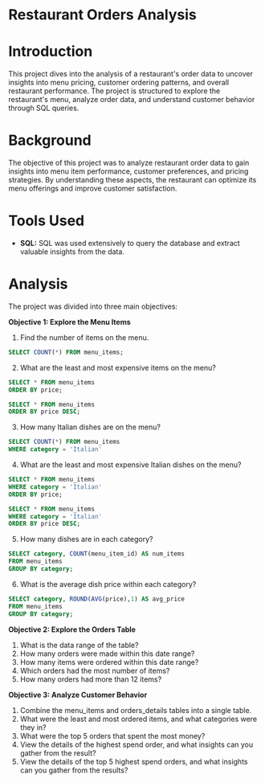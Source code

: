 # Restaurant Orders Analysis
# Introduction
This project dives into the analysis of a restaurant's order data to uncover insights into menu pricing, customer ordering patterns, and overall restaurant performance. The project is structured to explore the restaurant's menu, analyze order data, and understand customer behavior through SQL queries.
# Background
The objective of this project was to analyze restaurant order data to gain insights into menu item performance, customer preferences, and pricing strategies. By understanding these aspects, the restaurant can optimize its menu offerings and improve customer satisfaction.
# Tools Used
 - **SQL:** SQL was used extensively to query the database and extract valuable insights from the data.
# Analysis
The project was divided into three main objectives:

**Objective 1: Explore the Menu Items**
1. Find the number of items on the menu.
```sql
SELECT COUNT(*) FROM menu_items;
```
2. What are the least and most expensive items on the menu?
```sql
SELECT * FROM menu_items
ORDER BY price;

SELECT * FROM menu_items
ORDER BY price DESC;
```
3. How many Italian dishes are on the menu?
```sql
SELECT COUNT(*) FROM menu_items
WHERE category = 'Italian'
```
4. What are the least and most expensive Italian dishes on the menu?
```sql
SELECT * FROM menu_items
WHERE category = 'Italian'
ORDER BY price;

SELECT * FROM menu_items
WHERE category = 'Italian'
ORDER BY price DESC;
   ```
5. How many dishes are in each category?
```sql
SELECT category, COUNT(menu_item_id) AS num_items
FROM menu_items
GROUP BY category;
   ```
6. What is the average dish price within each category?
```sql
SELECT category, ROUND(AVG(price),1) AS avg_price
FROM menu_items
GROUP BY category;
   ```
**Objective 2: Explore the Orders Table**
1. What is the data range of the table?
2. How many orders were made within this date range?
3. How many items were ordered within this date range?
4. Which orders had the most number of items?
5. How many orders had more than 12 items?

**Objective 3: Analyze Customer Behavior**
1. Combine the menu_items and orders_details tables into a single table.
2. What were the least and most ordered items, and what categories were they in?
3. What were the top 5 orders that spent the most money?
4. View the details of the highest spend order, and what insights can you gather from the result?
5. View the details of the top 5 highest spend orders, and what insights can you gather from the results?





